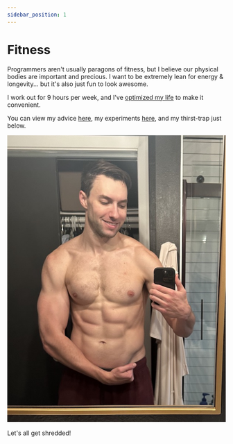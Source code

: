 ```yaml
---
sidebar_position: 1
---
```


# Fitness

Programmers aren't usually paragons of fitness, but I believe our physical bodies are important and precious. I want to be extremely lean for energy & longevity... but it's also just fun to look awesome.

I work out for 9 hours per week, and I've [optimized my life](/fitness/home_gym) to make it convenient.

You can view my advice [here](/fitness/advice), my experiments [here](/fitness/experiments), and my thirst-trap just below.

![Flexing](./pics/flex_down_small.jpeg)

Let's all get shredded!
